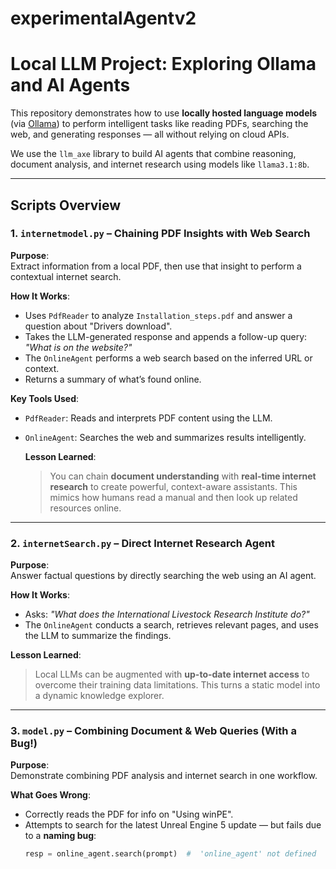 # experimentalAgentv2

# Local LLM Project: Exploring Ollama and AI Agents

This repository demonstrates how to use **locally hosted language models** (via [Ollama](https://ollama.com)) to perform intelligent tasks like reading PDFs, searching the web, and generating responses — all without relying on cloud APIs.

We use the `llm_axe` library to build AI agents that combine reasoning, document analysis, and internet research using models like `llama3.1:8b`.

---

## Scripts Overview

### 1. `internetmodel.py` – Chaining PDF Insights with Web Search

**Purpose**:  
Extract information from a local PDF, then use that insight to perform a contextual internet search.

**How It Works**:

- Uses `PdfReader` to analyze `Installation_steps.pdf` and answer a question about "Drivers download".
- Takes the LLM-generated response and appends a follow-up query: _"What is on the website?"_
- The `OnlineAgent` performs a web search based on the inferred URL or context.
- Returns a summary of what’s found online.

**Key Tools Used**:

- `PdfReader`: Reads and interprets PDF content using the LLM.
- `OnlineAgent`: Searches the web and summarizes results intelligently.

  **Lesson Learned**:

  > You can chain **document understanding** with **real-time internet research** to create powerful, context-aware assistants. This mimics how humans read a manual and then look up related resources online.

---

### 2. `internetSearch.py` – Direct Internet Research Agent

**Purpose**:  
Answer factual questions by directly searching the web using an AI agent.

**How It Works**:

- Asks: _"What does the International Livestock Research Institute do?"_
- The `OnlineAgent` conducts a search, retrieves relevant pages, and uses the LLM to summarize the findings.

**Lesson Learned**:

> Local LLMs can be augmented with **up-to-date internet access** to overcome their training data limitations. This turns a static model into a dynamic knowledge explorer.

---

### 3. `model.py` – Combining Document & Web Queries (With a Bug!)

**Purpose**:  
Demonstrate combining PDF analysis and internet search in one workflow.

**What Goes Wrong**:

- Correctly reads the PDF for info on "Using winPE".
- Attempts to search for the latest Unreal Engine 5 update — but fails due to a **naming bug**:
  ```python
  resp = online_agent.search(prompt)  #  'online_agent' not defined
  ```
